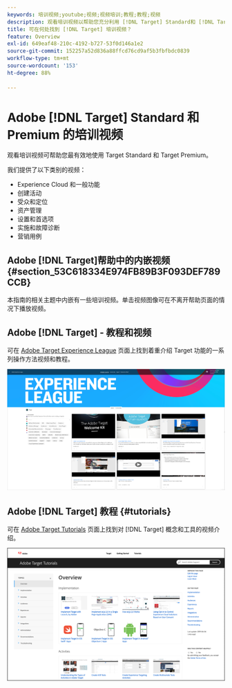 ```yaml
---
keywords: 培训视频;youtube;视频;视频培训;教程;教程;视频
description: 观看培训视频以帮助您充分利用 [!DNL Target] Standard和 [!DNL Target] Premium。
title: 可在何处找到 [!DNL Target] 培训视频？
feature: Overview
exl-id: 649eaf48-210c-4192-b727-53f0d146a1e2
source-git-commit: 152257a52d836a88ffcd76cd9af5b3fbfbdc0839
workflow-type: tm+mt
source-wordcount: '153'
ht-degree: 88%

---
```


# Adobe [!DNL Target] Standard 和 Premium 的培训视频

观看培训视频可帮助您最有效地使用 Target Standard 和 Target Premium。

我们提供了以下类别的视频：

* Experience Cloud 和一般功能
* 创建活动
* 受众和定位
* 资产管理
* 设置和首选项
* 实施和故障诊断
* 营销用例

## Adobe [!DNL Target]帮助中的内嵌视频 {#section_53C618334E974FB89B3F093DEF789CCB}

本指南的相关主题中内嵌有一些培训视频。单击视频图像可在不离开帮助页面的情况下播放视频。

## Adobe [!DNL Target] - 教程和视频

可在 [Adobe Target Experience League](https://guided.adobe.com/#recommended/solutions/target) 页面上找到着重介绍 Target 功能的一系列操作方法视频和教程。

![Experience League 视频](/help/main/c-intro/assets/experience-league.png)

## Adobe [!DNL Target] 教程 {#tutorials}

可在 [Adobe Target Tutorials](https://experienceleague.adobe.com/docs/target-learn/tutorials/overview.html?lang=zh-Hans) 页面上找到对 [!DNL Target] 概念和工具的视频介绍。

![Adobe Target 教程](/help/main/c-intro/assets/adobe-target-tutorials-new.png)
